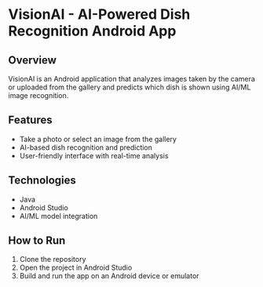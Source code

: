 # VisionAI - AI-Powered Dish Recognition Android App

## Overview
VisionAI is an Android application that analyzes images taken by the camera or uploaded from the gallery and predicts which dish is shown using AI/ML image recognition.

## Features
- Take a photo or select an image from the gallery
- AI-based dish recognition and prediction
- User-friendly interface with real-time analysis

## Technologies
- Java
- Android Studio
- AI/ML model integration

## How to Run
1. Clone the repository
2. Open the project in Android Studio
3. Build and run the app on an Android device or emulator
